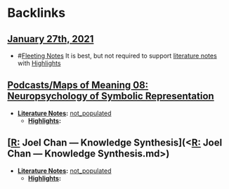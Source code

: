 
# Backlinks
## [January 27th, 2021](<January 27th, 2021.md>)
- #[Fleeting Notes](<Fleeting Notes.md>) It is best, but not required to support [literature notes](<literature notes.md>) with [Highlights](<Highlights.md>)

## [Podcasts/Maps of Meaning 08: Neuropsychology of Symbolic Representation](<Podcasts/Maps of Meaning 08: Neuropsychology of Symbolic Representation.md>)
- **[Literature Notes](<Literature Notes.md>):** [not_populated](<not_populated.md>)
    - **[Highlights](<Highlights.md>):**

## [[R:](<[R:.md>) Joel Chan — Knowledge Synthesis](<[R:](<R:.md>) Joel Chan — Knowledge Synthesis.md>)
- **[Literature Notes](<Literature Notes.md>):** [not_populated](<not_populated.md>)
    - **[Highlights](<Highlights.md>):**

